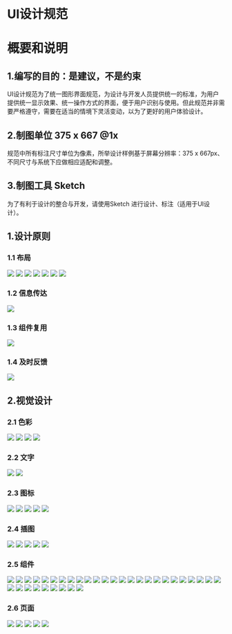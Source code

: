 # UI设计规范

# 概要和说明
## 1.编写的目的：是建议，不是约束
UI设计规范为了统一图形界面规范，为设计与开发人员提供统一的标准，为用户提供统一显示效果、统一操作方式的界面，便于用户识别与使用。但此规范并非需要严格遵守，需要在适当的情境下灵活变动，以为了更好的用户体验设计。
## 2.制图单位 375 x 667 @1x
规范中所有标注尺寸单位为像素，所举设计样例基于屏幕分辨率：375 x 667px、不同尺寸与系统下应做相应适配和调整。

## 3.制图工具 Sketch
为了有利于设计的整合与开发，请使用Sketch 进行设计、标注（适用于UI设计）。

## 1.设计原则
### 1.1 布局
![](/images/UIDesign/UIDesign_03.png)
![](/images/UIDesign/UIDesign_04.png)
![](/images/UIDesign/UIDesign_05.png)
![](/images/UIDesign/UIDesign_06.png)
![](/images/UIDesign/UIDesign_07.png)
![](/images/UIDesign/UIDesign_08.png)
![](/images/UIDesign/UIDesign_09.png)
### 1.2 信息传达
![](/images/UIDesign/UIDesign_10.png)
### 1.3 组件复用
![](/images/UIDesign/UIDesign_11.png)
### 1.4 及时反馈
![](/images/UIDesign/UIDesign_12.png)
## 2.视觉设计
### 2.1 色彩
![](/images/UIDesign/UIDesign_14.png)
![](/images/UIDesign/UIDesign_15.png)
![](/images/UIDesign/UIDesign_16.png)
![](/images/UIDesign/UIDesign_17.png)
### 2.2 文字
![](/images/UIDesign/UIDesign_18.png)
![](/images/UIDesign/UIDesign_19.png)
### 2.3 图标
![](/images/UIDesign/UIDesign_20.png)
![](/images/UIDesign/UIDesign_21.png)
![](/images/UIDesign/UIDesign_22.png)
![](/images/UIDesign/UIDesign_21.png)
![](/images/UIDesign/UIDesign_23.png)
### 2.4 插图
![](/images/UIDesign/UIDesign_24.png)
![](/images/UIDesign/UIDesign_25.png)
![](/images/UIDesign/UIDesign_26.png)
![](/images/UIDesign/UIDesign_27.png)
![](/images/UIDesign/UIDesign_28.png)
### 2.5 组件
![](/images/UIDesign/UIDesign_29.png)
![](/images/UIDesign/UIDesign_30.png)
![](/images/UIDesign/UIDesign_31.png)
![](/images/UIDesign/UIDesign_32.png)
![](/images/UIDesign/UIDesign_33.png)
![](/images/UIDesign/UIDesign_34.png)
![](/images/UIDesign/UIDesign_35.png)
![](/images/UIDesign/UIDesign_36.png)
![](/images/UIDesign/UIDesign_37.png)
![](/images/UIDesign/UIDesign_38.png)
![](/images/UIDesign/UIDesign_39.png)
![](/images/UIDesign/UIDesign_40.png)
![](/images/UIDesign/UIDesign_41.png)
![](/images/UIDesign/UIDesign_42.png)
![](/images/UIDesign/UIDesign_43.png)
![](/images/UIDesign/UIDesign_44.png)
![](/images/UIDesign/UIDesign_45.png)
![](/images/UIDesign/UIDesign_46.png)
![](/images/UIDesign/UIDesign_47.png)
![](/images/UIDesign/UIDesign_48.png)
![](/images/UIDesign/UIDesign_49.png)
![](/images/UIDesign/UIDesign_50.png)
![](/images/UIDesign/UIDesign_51.png)
![](/images/UIDesign/UIDesign_52.png)
![](/images/UIDesign/UIDesign_53.png)
![](/images/UIDesign/UIDesign_54.png)
![](/images/UIDesign/UIDesign_55.png)
![](/images/UIDesign/UIDesign_56.png)
![](/images/UIDesign/UIDesign_57.png)
![](/images/UIDesign/UIDesign_58.png)
![](/images/UIDesign/UIDesign_59.png)
![](/images/UIDesign/UIDesign_60.png)
![](/images/UIDesign/UIDesign_61.png)
![](/images/UIDesign/UIDesign_62.png)
### 2.6 页面
![](/images/UIDesign/UIDesign_64.png)
![](/images/UIDesign/UIDesign_65.png)
![](/images/UIDesign/UIDesign_63.png)
![](/images/UIDesign/UIDesign_66.png)
![](/images/UIDesign/UIDesign_67.png)